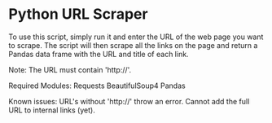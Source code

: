 # Python URL Scraper
To use this script, simply run it and enter the URL of the web page you want to scrape.
The script will then scrape all the links on the page and return a Pandas data frame with the URL and title of each link.

Note: The URL must contain 'http://'.

Required Modules:
Requests
BeautifulSoup4
Pandas

Known issues:
URL's without 'http://' throw an error.
Cannot add the full URL to internal links (yet).